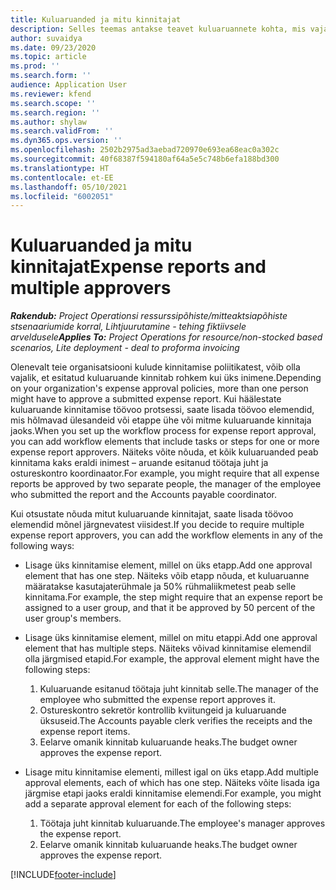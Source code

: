 ```yaml
---
title: Kuluaruanded ja mitu kinnitajat
description: Selles teemas antakse teavet kuluaruannete kohta, mis vajavad kinnitamist rohkem kui ühe inimese poolt.
author: suvaidya
ms.date: 09/23/2020
ms.topic: article
ms.prod: ''
ms.search.form: ''
audience: Application User
ms.reviewer: kfend
ms.search.scope: ''
ms.search.region: ''
ms.author: shylaw
ms.search.validFrom: ''
ms.dyn365.ops.version: ''
ms.openlocfilehash: 2502b2975ad3aebad720970e693ea68eac0a302c
ms.sourcegitcommit: 40f68387f594180af64a5e5c748b6efa188bd300
ms.translationtype: HT
ms.contentlocale: et-EE
ms.lasthandoff: 05/10/2021
ms.locfileid: "6002051"
---
```

# <a name="expense-reports-and-multiple-approvers"></a><span data-ttu-id="982fc-103">Kuluaruanded ja mitu kinnitajat</span><span class="sxs-lookup"><span data-stu-id="982fc-103">Expense reports and multiple approvers</span></span>

<span data-ttu-id="982fc-104">_**Rakendub:** Project Operationsi ressurssipõhiste/mitteaktsiapõhiste stsenaariumide korral,  Lihtjuurutamine - tehing fiktiivsele arveldusele_</span><span class="sxs-lookup"><span data-stu-id="982fc-104">_**Applies To:** Project Operations for resource/non-stocked based scenarios, Lite deployment - deal to proforma invoicing_</span></span>

<span data-ttu-id="982fc-105">Olenevalt teie organisatsiooni kulude kinnitamise poliitikatest, võib olla vajalik, et esitatud kuluaruande kinnitab rohkem kui üks inimene.</span><span class="sxs-lookup"><span data-stu-id="982fc-105">Depending on your organization's expense approval policies, more than one person might have to approve a submitted expense report.</span></span> <span data-ttu-id="982fc-106">Kui häälestate kuluaruande kinnitamise töövoo protsessi, saate lisada töövoo elemendid, mis hõlmavad ülesandeid või etappe ühe või mitme kuluaruande kinnitaja jaoks.</span><span class="sxs-lookup"><span data-stu-id="982fc-106">When you set up the workflow process for expense report approval, you can add workflow elements that include tasks or steps for one or more expense report approvers.</span></span> <span data-ttu-id="982fc-107">Näiteks võite nõuda, et kõik kuluaruanded peab kinnitama kaks eraldi inimest – aruande esitanud töötaja juht ja ostureskontro koordinaator.</span><span class="sxs-lookup"><span data-stu-id="982fc-107">For example, you might require that all expense reports be approved by two separate people, the manager of the employee who submitted the report and the Accounts payable coordinator.</span></span>

<span data-ttu-id="982fc-108">Kui otsustate nõuda mitut kuluaruande kinnitajat, saate lisada töövoo elemendid mõnel järgnevatest viisidest.</span><span class="sxs-lookup"><span data-stu-id="982fc-108">If you decide to require multiple expense report approvers, you can add the workflow elements in any of the following ways:</span></span>

- <span data-ttu-id="982fc-109">Lisage üks kinnitamise element, millel on üks etapp.</span><span class="sxs-lookup"><span data-stu-id="982fc-109">Add one approval element that has one step.</span></span> <span data-ttu-id="982fc-110">Näiteks võib etapp nõuda, et kuluaruanne määratakse kasutajaterühmale ja 50% rühmaliikmetest peab selle kinnitama.</span><span class="sxs-lookup"><span data-stu-id="982fc-110">For example, the step might require that an expense report be assigned to a user group, and that it be approved by 50 percent of the user group's members.</span></span>
- <span data-ttu-id="982fc-111">Lisage üks kinnitamise element, millel on mitu etappi.</span><span class="sxs-lookup"><span data-stu-id="982fc-111">Add one approval element that has multiple steps.</span></span> <span data-ttu-id="982fc-112">Näiteks võivad kinnitamise elemendil olla järgmised etapid.</span><span class="sxs-lookup"><span data-stu-id="982fc-112">For example, the approval element might have the following steps:</span></span>

    1. <span data-ttu-id="982fc-113">Kuluaruande esitanud töötaja juht kinnitab selle.</span><span class="sxs-lookup"><span data-stu-id="982fc-113">The manager of the employee who submitted the expense report approves it.</span></span>
    2. <span data-ttu-id="982fc-114">Ostureskontro sekretör kontrollib kviitungeid ja kuluaruande üksuseid.</span><span class="sxs-lookup"><span data-stu-id="982fc-114">The Accounts payable clerk verifies the receipts and the expense report items.</span></span>
    3. <span data-ttu-id="982fc-115">Eelarve omanik kinnitab kuluaruande heaks.</span><span class="sxs-lookup"><span data-stu-id="982fc-115">The budget owner approves the expense report.</span></span>

- <span data-ttu-id="982fc-116">Lisage mitu kinnitamise elementi, millest igal on üks etapp.</span><span class="sxs-lookup"><span data-stu-id="982fc-116">Add multiple approval elements, each of which has one step.</span></span> <span data-ttu-id="982fc-117">Näiteks võite lisada iga järgmise etapi jaoks eraldi kinnitamise elemendi.</span><span class="sxs-lookup"><span data-stu-id="982fc-117">For example, you might add a separate approval element for each of the following steps:</span></span>

    1. <span data-ttu-id="982fc-118">Töötaja juht kinnitab kuluaruande.</span><span class="sxs-lookup"><span data-stu-id="982fc-118">The employee's manager approves the expense report.</span></span>
    2. <span data-ttu-id="982fc-119">Eelarve omanik kinnitab kuluaruande heaks.</span><span class="sxs-lookup"><span data-stu-id="982fc-119">The budget owner approves the expense report.</span></span>


[!INCLUDE[footer-include](../includes/footer-banner.md)]